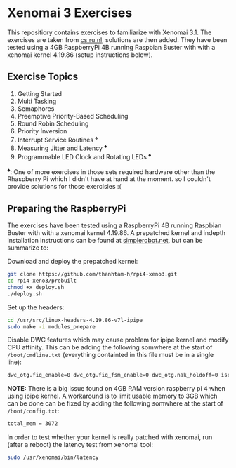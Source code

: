 # Xenomai 3 Exercises

This repositiory contains exercises to familiarize with Xenomai 3.1.
The exercises are taken from [cs.ru.nl](http://www.cs.ru.nl/lab/xenomai/), solutions are then added.
They have been tested using a 4GB RaspberryPi 4B running Raspbian Buster with with a xenomai kernel 4.19.86 (setup instructions below).

## Exercise Topics

1. Getting Started
2. Multi Tasking
3. Semaphores
4. Preemptive Priority-Based Scheduling
5. Round Robin Scheduling
6. Priority Inversion
7. Interrupt Service Routines <sup>:spades:</sup>
8. Measuring Jitter and Latency <sup>:spades:</sup>
9. Programmable LED Clock and Rotating LEDs <sup>:spades:</sup>

<sup>:spades:</sup>: One of more exercises in those sets required hardware other than the Rhaspberry Pi which I didn't have at hand at the moment. so I couldn't provide solutions for those exercisies :(

## Preparing the RaspberryPi
The exercises have been tested using a RaspberryPi 4B running Raspbian Buster with with a xenomai kernel 4.19.86. 
A prepatched kernel and indepth installation instructions can be found at [simplerobot.net](http://www.simplerobot.net/2019/12/xenomai-3-for-raspberry-pi-4.html), but can be summarize to:

Download and deploy the prepatched kernel:
```bash
git clone https://github.com/thanhtam-h/rpi4-xeno3.git
cd rpi4-xeno3/prebuilt
chmod +x deploy.sh
./deploy.sh
```

Set up the headers:
```bash
cd /usr/src/linux-headers-4.19.86-v7l-ipipe
sudo make -i modules_prepare
```

Disable DWC features which may cause problem for ipipe kernel and modify CPU affinity. This can be adding the following somwhere at the start of `/boot/cmdline.txt` (everything containted in this file must be in a single line):
```bash
dwc_otg.fiq_enable=0 dwc_otg.fiq_fsm_enable=0 dwc_otg.nak_holdoff=0 isolcpus=0,1 xenomai.supported_cpus=0x3
```

**NOTE:** There is a big issue found on 4GB RAM version raspberry pi 4 when using ipipe kernel. A workaround is to limit usable memory to 3GB which can be done can be fixed by adding the following somwhere at the start of `/boot/config.txt`:
```bash
total_mem = 3072
```

In order to test whether your kernel is really patched with xenomai, run (after a reboot) the latency test from xenomai tool:
```bash
sudo /usr/xenomai/bin/latency
```
